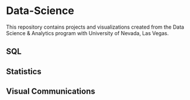 # Data-Science
This repository contains projects and visualizations created from the Data Science & Analytics program with University of Nevada, Las Vegas.

## SQL

## Statistics

## Visual Communications
